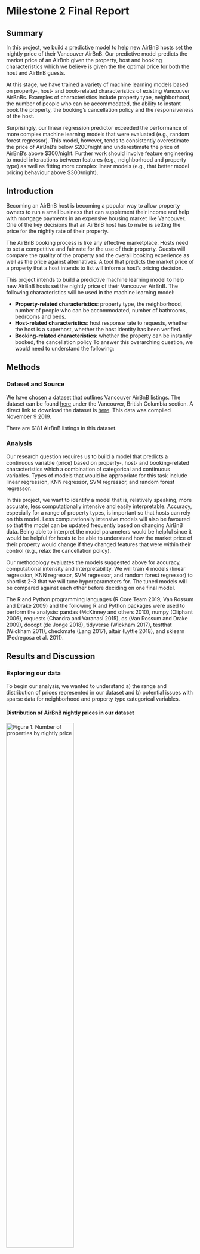 Milestone 2 Final Report
================

## Summary

In this project, we build a predictive model to help new AirBnB hosts
set the nightly price of their Vancouver AirBnB. Our predictive model
predicts the market price of an AirBnb given the property, host and
booking characteristics which we believe is given the the optimal price
for both the host and AirBnB guests.

At this stage, we have trained a variety of machine learning models
based on property-, host- and book-related characteristics of existing
Vancouver AirBnBs. Examples of characteristics include property type,
neighborhood, the number of people who can be accommodated, the ability
to instant book the property, the booking’s cancellation policy and the
responsiveness of the host.

Surprisingly, our linear regression predictor exceeded the performance
of more complex machine learning models that were evaluated (e.g.,
random forest regressor). This model, however, tends to consistently
overestimate the price of AirBnB’s below $200/night and underestimate
the price of AirBnB’s above $300/night. Further work should involve
feature engineering to model interactions between features (e.g.,
neighborhood and property type) as well as fitting more complex linear
models (e.g., that better model pricing behaviour above $300/night).

## Introduction

Becoming an AirBnB host is becoming a popular way to allow property
owners to run a small business that can supplement their income and help
with mortgage payments in an expensive housing market like Vancouver.
One of the key decisions that an AirBnB host has to make is setting the
price for the nightly rate of their property.

The AirBnB booking process is like any effective marketplace. Hosts need
to set a competitive and fair rate for the use of their property. Guests
will compare the quality of the property and the overall booking
experience as well as the price against alternatives. A tool that
predicts the market price of a property that a host intends to list will
inform a host’s pricing decision.

This project intends to build a predictive machine learning model to
help new AirBnB hosts set the nightly price of their Vancouver AirBnB.
The following characteristics will be used in the machine learning
model:

  - **Property-related characteristics**: property type, the
    neighborhood, number of people who can be accommodated, number of
    bathrooms, bedrooms and beds.
  - **Host-related characteristics**: host response rate to requests,
    whether the host is a superhost, whether the host identity has been
    verified.
  - **Booking-related characteristics**: whether the property can be
    instantly booked, the cancellation policy To answer this overarching
    question, we would need to understand the following:

## Methods

### Dataset and Source

We have chosen a dataset that outlines Vancouver AirBnB listings. The
dataset can be found [here](http://insideairbnb.com/get-the-data.html)
under the Vancouver, British Columbia section. A direct link to download
the dataset is
[here](http://data.insideairbnb.com/canada/bc/vancouver/2019-11-09/data/listings.csv.gz).
This data was compiled November 9 2019.

There are 6181 AirBnB listings in this dataset.

### Analysis

Our research question requires us to build a model that predicts a
continuous variable (price) based on property-, host- and
booking-related characteristics which a combination of categorical and
continuous variables. Types of models that would be appropriate for this
task include linear regression, KNN regressor, SVM regressor, and random
forest regressor.

In this project, we want to identify a model that is, relatively
speaking, more accurate, less computationally intensive and easily
interpretable. Accuracy, especially for a range of property types, is
important so that hosts can rely on this model. Less computationally
intensive models will also be favoured so that the model can be updated
frequently based on changing AirBnB data. Being able to interpret the
model parameters would be helpful since it would be helpful for hosts to
be able to understand how the market price of their property would
change if they changed features that were within their control (e.g.,
relax the cancellation policy).

Our methodology evaluates the models suggested above for accuracy,
computational intensity and interpretability. We will train 4 models
(linear regression, KNN regressor, SVM regressor, and random forest
regressor) to shortlist 2-3 that we will tune hyperparameters for. The
tuned models will be compared against each other before deciding on one
final model.

The R and Python programming languages (R Core Team 2019; Van Rossum and
Drake 2009) and the following R and Python packages were used to perform
the analysis: pandas (McKinney and others 2010), numpy (Oliphant 2006),
requests (Chandra and Varanasi 2015), os (Van Rossum and Drake 2009),
docopt (de Jonge 2018), tidyverse (Wickham 2017), testthat (Wickham
2011), checkmate (Lang 2017), altair (Lyttle 2018), and sklearn
(Pedregosa et al. 2011).

## Results and Discussion

### Exploring our data

To begin our analysis, we wanted to understand a) the range and
distribution of prices represented in our dataset and b) potential
issues with sparse data for neighborhood and property type categorical
variables.

#### Distribution of AirBnB nightly prices in our dataset

<img src="../output/number_of_properties_by_price.png" title="Figure 1: Number of properties by nightly price" alt="Figure 1: Number of properties by nightly price" width="60%" height="60%" />

Figure 1: Number of properties by nightly price (CAD)

We can see that majority of properties are priced between $50 to $200
per night. There is a long right tail to this distribution reflecting
fewer properties listed at high prices. As we create a model that
suggests / predicts a price of a new AirBnB property, we have to be
conscious of the fact that the training set has had more data to learn
from prices towards the centre of the
distribution.

#### Understanding Price by Neighborhood

<img src="../output/neighborhoods.png" title="Figure 2: Number of properties by price and neighborhood" alt="Figure 2: Number of properties by price and neighborhood" width="60%" height="60%" />

Figure 2: Number of properties by price (CAD) and neighborhood

Some neighborhoods do not have any properties listed above a certain
price point. For instance, Strathcona and Killarney have no properties
listed above $350/night. Most neighborhoods do not have any properties
listed above $600/night. This lack of training examples for properties
of certain prices in certain neighborhoods has implications on our
model’s ability to predict properties in these “edge cases”. Downtown
and Kitsilano have some of the highest priced properties, with listings
almost consistently up to $
1000/night.

#### Understanding Price by Property Type

<img src="../output/price_by_property_type.png" title="Figure 3: Number of properties by price and property type" alt="Figure 3: Number of properties by price and property type" width="60%" height="60%" />

Figure 3: Number of properties by price (CAD) and property type

Other than houses, condos and apartments, other categories have very
sparse data, especially across price points. In particular, Aparthotel,
Bed and breakfast, Boat, Boutique hotel, Cabin, Cottage, Hotel,
Timeshare and Tinyhouse are problematic. The model we develop would be
able to best predict on unseen house, apartment and condo properties
since there is the most data to learn from across price points.

#### Preprocessing Our Data

Prior to fitting various machine learning models, we preprocessed our
data to standardize scaling to improve the performance of models that
rely on distance such as the KNN regressor. We also engineered the
neighborhood feature, grouping neighborhoods into “Downtown”, “Vancouver
West” and “Vancouver East” to reduce class imbalance and sparsity of
data for various neighborhoods. Missing numeric values were replaced
with median values for the feature; missing categorical values were
denoted as “missing”.

### Building our model

The first step in identifying the most appropriate model was to evaluate
four different machine learning models for accuracy and computational
complexity. Mean squared error (MSE) was used as the accuracy metric
since we are using regression
techniques.

| Models                            | Train MSE | Validation MSE | Computation time (s) |
| :-------------------------------- | --------: | -------------: | -------------------: |
| Linear Regression                 | 70,541.92 |      72,763.08 |               0.0169 |
| kNN Regressor                     | 62,294.08 |      85,795.84 |               0.6067 |
| Support Vector Machine Regression | 77,553.45 |      78,725.64 |               1.4240 |
| Random Forest Regressor           | 21,217.25 |     130,774.04 |               5.1611 |

Table 1: Baseline performance for four models

The linear regressor and support vector machine (SVM) regressor
performed the best in terms of accuracy on the validation set. While the
kNN regressor performed poorly, it has clearly overfit since
hyperparameters had not been tuned yet. We will shortlist these three
models for further analysis. As we can see, the random forest regressor
was not only computationally intensive, but also performed poorly.
Combined with the poor interpretability of random forest models, we have
removed this model from our consideration set.

We tuned `n_neighbors` and `gamma` hyperparameters for our kNN and SVM
regressors respectively. The following table shows our findings along
with the results for our linear
regressor.

| Models                  | Train MSE | Validation MSE | Computation time (s) |
| :---------------------- | --------: | -------------: | -------------------: |
| Linear Regression       | 70,541.92 |      72,763.08 |               0.0211 |
| Optimized kNN           |  6,649.46 |      80,074.95 |               0.7686 |
| Optimized SVM Regressor | 84,756.88 |      85,335.40 |               1.4195 |

Table 2: Performance of optimized models

To our surprise, our linear regressor performed the best on both
accuracy and computational complexity. Linear regression is also the
most interpretable. As a result, our linear regressor was selected as
the best model at this stage of our analysis.

### Evaluating our model: performance and limitations

To understand how our model performs on a variety of price ranges, we
created the following residual plot showing the difference in predicted
value compared to the actual price against actual
prices.

<img src="../output/residual_plot.png" title="Figure 4: Residuals by true price for linear regression model" alt="Figure 4: Residuals by true price for linear regression model" width="60%" height="60%" />

As we can see, our model tends to overestimate the price of AirBnB’s
below $200/night and underestimate the price of AirBnB’s above
$300/night. Since we fitted a linear model, this could indicate a
non-linear relationship between our features and price. Right now, our
model performs the best for properties that should be priced between
$200 and $300/night, a limitation that should be taken account if a user
were to use this model.

### Future directions

There are several ways to continue to improve our model performance that
we list below:

1)  **Further feature engineering:** We selected a subset of features
    from a large dataset to train our model on based on our knowledge of
    AirBnB. Interviewing AirBnB hosts and frequent guests could reveal
    other important features that impact pricing. For instance,
    interactions between features (e.g., a property that accommodates
    many people in downtown Vancouver would be valued compared to one in
    the suburbs) could significantly improve the performance of the
    model. Engineering our features to group property types that behave
    similarly but have few data points could also improve the
    performance of edge cases and imbalanced classes.

2)  **Fitting more complex linear models:** Our results suggest a
    non-linear relationship between price and our features. We can
    explore improving model performance by assuming different model
    distributions that better reflect the long tail of higher priced
    properties.

Before our model is deployed for use, we also suggest pressure testing
our model against a range of input values to identify the types of
properties and bookings for which our model can make reliable
predictions.

# References

<div id="refs" class="references">

<div id="ref-chandra2015python">

Chandra, Rakesh Vidya, and Bala Subrahmanyam Varanasi. 2015. *Python
Requests Essentials*. Packt Publishing Ltd.

</div>

<div id="ref-docopt">

de Jonge, Edwin. 2018. *Docopt: Command-Line Interface Specification
Language*. <https://CRAN.R-project.org/package=docopt>.

</div>

<div id="ref-checkmate">

Lang, Michel. 2017. “checkmate: Fast Argument Checks for Defensive R
Programming.” *The R Journal* 9 (1): 437–45.
<https://journal.r-project.org/archive/2017/RJ-2017-028/index.html>.

</div>

<div id="ref-lyttle2018introducing">

Lyttle, Ian. 2018. “Vegawidget: Introducing Altair.”
<https://vegawidget.rbind.io/posts/2018-05-20-introducing-altair/>.

</div>

<div id="ref-mckinney2010data">

McKinney, Wes, and others. 2010. “Data Structures for Statistical
Computing in Python.” In *Proceedings of the 9th Python in Science
Conference*, 445:51–56. Austin, TX.

</div>

<div id="ref-oliphant2006guide">

Oliphant, Travis E. 2006. *A Guide to Numpy*. Vol. 1. Trelgol Publishing
USA.

</div>

<div id="ref-scikit-learn">

Pedregosa, F., G. Varoquaux, A. Gramfort, V. Michel, B. Thirion, O.
Grisel, M. Blondel, et al. 2011. “Scikit-Learn: Machine Learning in
Python.” *Journal of Machine Learning Research* 12: 2825–30.

</div>

<div id="ref-R">

R Core Team. 2019. *R: A Language and Environment for Statistical
Computing*. Vienna, Austria: R Foundation for Statistical Computing.
<https://www.R-project.org/>.

</div>

<div id="ref-Python">

Van Rossum, Guido, and Fred L. Drake. 2009. *Python 3 Reference Manual*.
Scotts Valley, CA: CreateSpace.

</div>

<div id="ref-testthat">

Wickham, Hadley. 2011. “Testthat: Get Started with Testing.” *The R
Journal* 3: 5–10.
<https://journal.r-project.org/archive/2011-1/RJournal_2011-1_Wickham.pdf>.

</div>

<div id="ref-tidyverse">

———. 2017. *Tidyverse: Easily Install and Load the ’Tidyverse’*.
<https://CRAN.R-project.org/package=tidyverse>.

</div>

</div>
